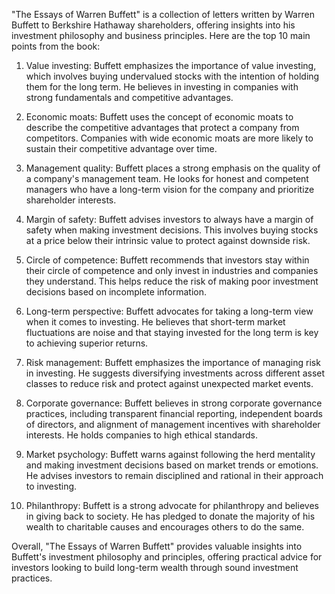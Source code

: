 "The Essays of Warren Buffett" is a collection of letters written by Warren Buffett to Berkshire Hathaway shareholders, offering insights into his investment philosophy and business principles. Here are the top 10 main points from the book:

1. Value investing: Buffett emphasizes the importance of value investing, which involves buying undervalued stocks with the intention of holding them for the long term. He believes in investing in companies with strong fundamentals and competitive advantages.

2. Economic moats: Buffett uses the concept of economic moats to describe the competitive advantages that protect a company from competitors. Companies with wide economic moats are more likely to sustain their competitive advantage over time.

3. Management quality: Buffett places a strong emphasis on the quality of a company's management team. He looks for honest and competent managers who have a long-term vision for the company and prioritize shareholder interests.

4. Margin of safety: Buffett advises investors to always have a margin of safety when making investment decisions. This involves buying stocks at a price below their intrinsic value to protect against downside risk.

5. Circle of competence: Buffett recommends that investors stay within their circle of competence and only invest in industries and companies they understand. This helps reduce the risk of making poor investment decisions based on incomplete information.

6. Long-term perspective: Buffett advocates for taking a long-term view when it comes to investing. He believes that short-term market fluctuations are noise and that staying invested for the long term is key to achieving superior returns.

7. Risk management: Buffett emphasizes the importance of managing risk in investing. He suggests diversifying investments across different asset classes to reduce risk and protect against unexpected market events.

8. Corporate governance: Buffett believes in strong corporate governance practices, including transparent financial reporting, independent boards of directors, and alignment of management incentives with shareholder interests. He holds companies to high ethical standards.

9. Market psychology: Buffett warns against following the herd mentality and making investment decisions based on market trends or emotions. He advises investors to remain disciplined and rational in their approach to investing.

10. Philanthropy: Buffett is a strong advocate for philanthropy and believes in giving back to society. He has pledged to donate the majority of his wealth to charitable causes and encourages others to do the same.

Overall, "The Essays of Warren Buffett" provides valuable insights into Buffett's investment philosophy and principles, offering practical advice for investors looking to build long-term wealth through sound investment practices.
